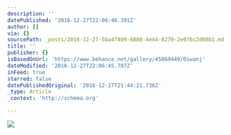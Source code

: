 ```yaml
---
description: ''
datePublished: '2016-12-27T22:06:46.391Z'
author: []
via: {}
sourcePath: _posts/2016-12-27-56a47409-6880-4e44-8270-2e076c2d60b1.md
title: ''
publisher: {}
isBasedOnUrl: 'https://www.behance.net/gallery/45869449/Diwanj'
dateModified: '2016-12-27T22:06:45.707Z'
inFeed: true
starred: false
datePublishedOriginal: '2016-12-27T21:44:21.736Z'
_type: Article
_context: 'http://schema.org'

---
```

![](https://the-grid-user-content.s3-us-west-2.amazonaws.com/29895e46-a8d6-4ab1-9824-fdc907336f52.png)